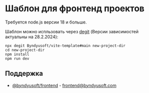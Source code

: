 # Шаблон для фронтенд проектов

Требуется node.js версии 18 и больше.

Шаблон можно испльзовать через [degit](https://github.com/Rich-Harris/degit) (Версии зависимостей актуальны на 28.2.2024):
```text
npx degit Byndyusoft/vite-template#main new-project-dir
cd new-project-dir
npm install
npm run dev
```




## Поддержка

- [@byndyusoft/frontend](https://github.com/orgs/Byndyusoft/teams/frontend) - [frontend@byndyusoft.com](mailto:frontend@byndyusoft.com)
